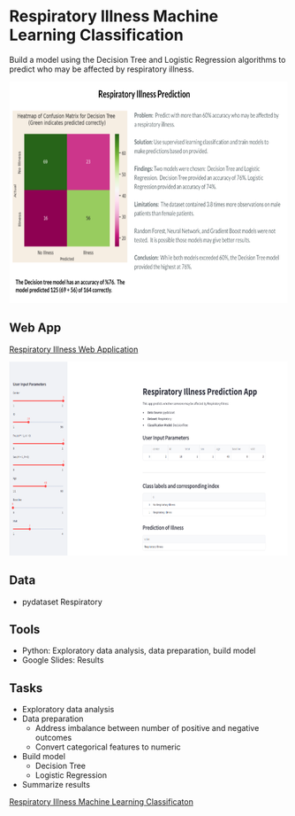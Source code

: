 # Respiratory Illness Machine Learning Classification

Build a model using the Decision Tree and Logistic Regression algorithms to predict who may be affected by respiratory illness.

<img src="https://github.com/Sarah269/glowing-dollop/blob/main/Respiratory%20Illness/RespiratoryIllness.png" height="400" />

## Web App
[Respiratory Illness Web Application](https://github.com/Sarah269/AmazingLavender)

<img src="https://github.com/Sarah269/glowing-dollop/blob/main/Respiratory%20Illness/RespiratoryIllnessApp.png" height=350>

## Data
- pydataset Respiratory
  
## Tools
* Python: Exploratory data analysis, data preparation, build model
* Google Slides: Results
  
## Tasks
  *  Exploratory data analysis
  *  Data preparation
     *  Address imbalance between number of positive and negative outcomes
     *  Convert categorical features to numeric
  *  Build model
     *  Decision Tree
     *  Logistic Regression
  *  Summarize results

[Respiratory Illness Machine Learning Classificaton](https://github.com/Sarah269/glowing-dollop/blob/main/Respiratory%20Illness/Respiratory.pdf)






